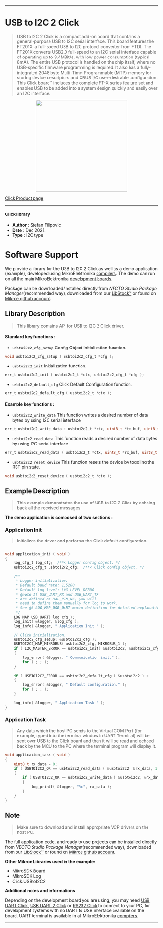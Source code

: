 
---
# USB to I2C 2 Click

> USB to I2C 2 Click is a compact add-on board that contains a general-purpose USB to I2C serial interface. This board features the FT201X, a full-speed USB to I2C protocol converter from FTDI. The FT201X converts USB2.0 full-speed to an I2C serial interface capable of operating up to 3.4MBit/s, with low power consumption (typical 8mA). The entire USB protocol is handled on the chip itself, where no USB-specific firmware programming is required. It also has a fully-integrated 2048 byte Multi-Time-Programmable (MTP) memory for storing device descriptors and CBUS I/O user-desirable configuration. This Click board™ includes the complete FT-X series feature set and enables USB to be added into a system design quickly and easily over an I2C interface.

<p align="center">
  <img src="https://download.mikroe.com/images/click_for_ide/usbtoi2c2_click.png" height=300px>
</p>

[Click Product page](https://www.mikroe.com/usb-to-i2c-2-click)

---


#### Click library

- **Author**        : Stefan Filipovic
- **Date**          : Dec 2021.
- **Type**          : I2C type


# Software Support

We provide a library for the USB to I2C 2 Click
as well as a demo application (example), developed using MikroElektronika
[compilers](https://www.mikroe.com/necto-studio).
The demo can run on all the main MikroElektronika [development boards](https://www.mikroe.com/development-boards).

Package can be downloaded/installed directly from *NECTO Studio Package Manager*(recommended way), downloaded from our [LibStock&trade;](https://libstock.mikroe.com) or found on [Mikroe github account](https://github.com/MikroElektronika/mikrosdk_click_v2/tree/master/clicks).

## Library Description

> This library contains API for USB to I2C 2 Click driver.

#### Standard key functions :

- `usbtoi2c2_cfg_setup` Config Object Initialization function.
```c
void usbtoi2c2_cfg_setup ( usbtoi2c2_cfg_t *cfg );
```

- `usbtoi2c2_init` Initialization function.
```c
err_t usbtoi2c2_init ( usbtoi2c2_t *ctx, usbtoi2c2_cfg_t *cfg );
```

- `usbtoi2c2_default_cfg` Click Default Configuration function.
```c
err_t usbtoi2c2_default_cfg ( usbtoi2c2_t *ctx );
```

#### Example key functions :

- `usbtoi2c2_write_data` This function writes a desired number of data bytes by using I2C serial interface.
```c
err_t usbtoi2c2_write_data ( usbtoi2c2_t *ctx, uint8_t *tx_buf, uint8_t tx_len );
```

- `usbtoi2c2_read_data` This function reads a desired number of data bytes by using I2C serial interface.
```c
err_t usbtoi2c2_read_data ( usbtoi2c2_t *ctx, uint8_t *rx_buf, uint8_t rx_len );
```

- `usbtoi2c2_reset_device` This function resets the device by toggling the RST pin state.
```c
void usbtoi2c2_reset_device ( usbtoi2c2_t *ctx );
```

## Example Description

> This example demonstrates the use of USB to I2C 2 Click by echoing back all the received messages.

**The demo application is composed of two sections :**

### Application Init

> Initializes the driver and performs the Click default configuration.

```c

void application_init ( void )
{
    log_cfg_t log_cfg;  /**< Logger config object. */
    usbtoi2c2_cfg_t usbtoi2c2_cfg;  /**< Click config object. */

    /** 
     * Logger initialization.
     * Default baud rate: 115200
     * Default log level: LOG_LEVEL_DEBUG
     * @note If USB_UART_RX and USB_UART_TX 
     * are defined as HAL_PIN_NC, you will 
     * need to define them manually for log to work. 
     * See @b LOG_MAP_USB_UART macro definition for detailed explanation.
     */
    LOG_MAP_USB_UART( log_cfg );
    log_init( &logger, &log_cfg );
    log_info( &logger, " Application Init " );

    // Click initialization.
    usbtoi2c2_cfg_setup( &usbtoi2c2_cfg );
    USBTOI2C2_MAP_MIKROBUS( usbtoi2c2_cfg, MIKROBUS_1 );
    if ( I2C_MASTER_ERROR == usbtoi2c2_init( &usbtoi2c2, &usbtoi2c2_cfg ) ) 
    {
        log_error( &logger, " Communication init." );
        for ( ; ; );
    }
    
    if ( USBTOI2C2_ERROR == usbtoi2c2_default_cfg ( &usbtoi2c2 ) )
    {
        log_error( &logger, " Default configuration." );
        for ( ; ; );
    }
    
    log_info( &logger, " Application Task " );
}

```

### Application Task

> Any data which the host PC sends to the Virtual COM Port (for example, typed into the terminal 
window in UART Terminal) will be sent over USB to the Click board and then it will be read and 
echoed back by the MCU to the PC where the terminal program will display it.

```c
void application_task ( void )
{
    uint8_t rx_data = 0;
    if ( USBTOI2C2_OK == usbtoi2c2_read_data ( &usbtoi2c2, &rx_data, 1 ) )
    {
        if ( USBTOI2C2_OK == usbtoi2c2_write_data ( &usbtoi2c2, &rx_data, 1 ) )
        {
            log_printf( &logger, "%c", rx_data );
        }
    }
}
```

## Note

> Make sure to download and install appropriate VCP drivers on the host PC.

The full application code, and ready to use projects can be installed directly from *NECTO Studio Package Manager*(recommended way), downloaded from our [LibStock&trade;](https://libstock.mikroe.com) or found on [Mikroe github account](https://github.com/MikroElektronika/mikrosdk_click_v2/tree/master/clicks).

**Other Mikroe Libraries used in the example:**

- MikroSDK.Board
- MikroSDK.Log
- Click.USBtoI2C2

**Additional notes and informations**

Depending on the development board you are using, you may need
[USB UART Click](https://www.mikroe.com/usb-uart-click),
[USB UART 2 Click](https://www.mikroe.com/usb-uart-2-click) or
[RS232 Click](https://www.mikroe.com/rs232-click) to connect to your PC, for
development systems with no UART to USB interface available on the board. UART
terminal is available in all MikroElektronika
[compilers](https://shop.mikroe.com/compilers).

---
